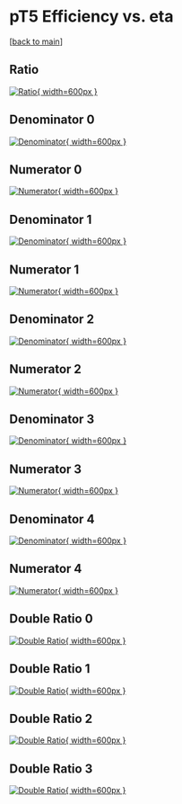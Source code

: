 # pT5 Efficiency vs. eta

[[back to main](./)]



## Ratio

[![Ratio](../mtv/var/pT5_base_11_-1_eff_eta.png){ width=600px }](../mtv/var/pT5_base_11_-1_eff_eta.pdf)

## Denominator 0

[![Denominator](../mtv/den/pT5_base_11_-1_eff_eta_den0.png){ width=600px }](../mtv/den/pT5_base_11_-1_eff_eta_den0.pdf)

## Numerator 0

[![Numerator](../mtv/num/pT5_base_11_-1_eff_eta_num0.png){ width=600px }](../mtv/num/pT5_base_11_-1_eff_eta_num0.pdf)

## Denominator 1

[![Denominator](../mtv/den/pT5_base_11_-1_eff_eta_den1.png){ width=600px }](../mtv/den/pT5_base_11_-1_eff_eta_den1.pdf)

## Numerator 1

[![Numerator](../mtv/num/pT5_base_11_-1_eff_eta_num1.png){ width=600px }](../mtv/num/pT5_base_11_-1_eff_eta_num1.pdf)

## Denominator 2

[![Denominator](../mtv/den/pT5_base_11_-1_eff_eta_den2.png){ width=600px }](../mtv/den/pT5_base_11_-1_eff_eta_den2.pdf)

## Numerator 2

[![Numerator](../mtv/num/pT5_base_11_-1_eff_eta_num2.png){ width=600px }](../mtv/num/pT5_base_11_-1_eff_eta_num2.pdf)

## Denominator 3

[![Denominator](../mtv/den/pT5_base_11_-1_eff_eta_den3.png){ width=600px }](../mtv/den/pT5_base_11_-1_eff_eta_den3.pdf)

## Numerator 3

[![Numerator](../mtv/num/pT5_base_11_-1_eff_eta_num3.png){ width=600px }](../mtv/num/pT5_base_11_-1_eff_eta_num3.pdf)

## Denominator 4

[![Denominator](../mtv/den/pT5_base_11_-1_eff_eta_den4.png){ width=600px }](../mtv/den/pT5_base_11_-1_eff_eta_den4.pdf)

## Numerator 4

[![Numerator](../mtv/num/pT5_base_11_-1_eff_eta_num4.png){ width=600px }](../mtv/num/pT5_base_11_-1_eff_eta_num4.pdf)

## Double Ratio 0

[![Double Ratio](../mtv/ratio/pT5_base_11_-1_eff_eta_ratio0.png){ width=600px }](../mtv/ratio/pT5_base_11_-1_eff_eta_ratio0.pdf)

## Double Ratio 1

[![Double Ratio](../mtv/ratio/pT5_base_11_-1_eff_eta_ratio1.png){ width=600px }](../mtv/ratio/pT5_base_11_-1_eff_eta_ratio1.pdf)

## Double Ratio 2

[![Double Ratio](../mtv/ratio/pT5_base_11_-1_eff_eta_ratio2.png){ width=600px }](../mtv/ratio/pT5_base_11_-1_eff_eta_ratio2.pdf)

## Double Ratio 3

[![Double Ratio](../mtv/ratio/pT5_base_11_-1_eff_eta_ratio3.png){ width=600px }](../mtv/ratio/pT5_base_11_-1_eff_eta_ratio3.pdf)

